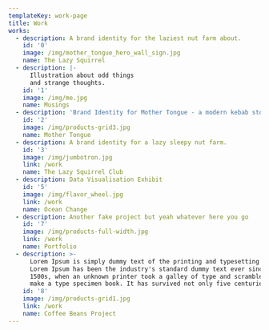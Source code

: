 ```yaml
---
templateKey: work-page
title: Work
works:
  - description: A brand identity for the laziest nut farm about.
    id: '0'
    image: /img/mother_tongue_hero_wall_sign.jpg
    name: The Lazy Squirrel
  - description: |-
      Illustration about odd things
      and strange thoughts.
    id: '1'
    image: /img/me.jpg
    name: Musings
  - description: 'Brand Identity for Mother Tongue - a modern kebab store. '
    id: '2'
    image: /img/products-grid3.jpg
    name: Mother Tongue
  - description: A brand identity for a lazy sleepy nut farm.
    id: '3'
    image: /img/jumbotron.jpg
    link: /work
    name: The Lazy Squirrel Club
  - description: Data Visualisation Exhibit
    id: '5'
    image: /img/flavor_wheel.jpg
    link: /work
    name: Ocean Change
  - description: Another fake project but yeah whatever here you go
    id: '7'
    image: /img/products-full-width.jpg
    link: /work
    name: Portfolio
  - description: >-
      Lorem Ipsum is simply dummy text of the printing and typesetting industry.
      Lorem Ipsum has been the industry's standard dummy text ever since the
      1500s, when an unknown printer took a galley of type and scrambled it to
      make a type specimen book. It has survived not only five centuries
    id: '8'
    image: /img/products-grid1.jpg
    link: /work
    name: Coffee Beans Project
---
```


